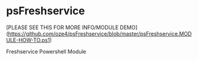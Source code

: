# psFreshservice

[PLEASE SEE THIS FOR MORE INFO/MODULE DEMO] (https://github.com/oze4/psFreshservice/blob/master/psFreshservice.MODULE-HOW-TO.ps1)

Freshservice Powershell Module
